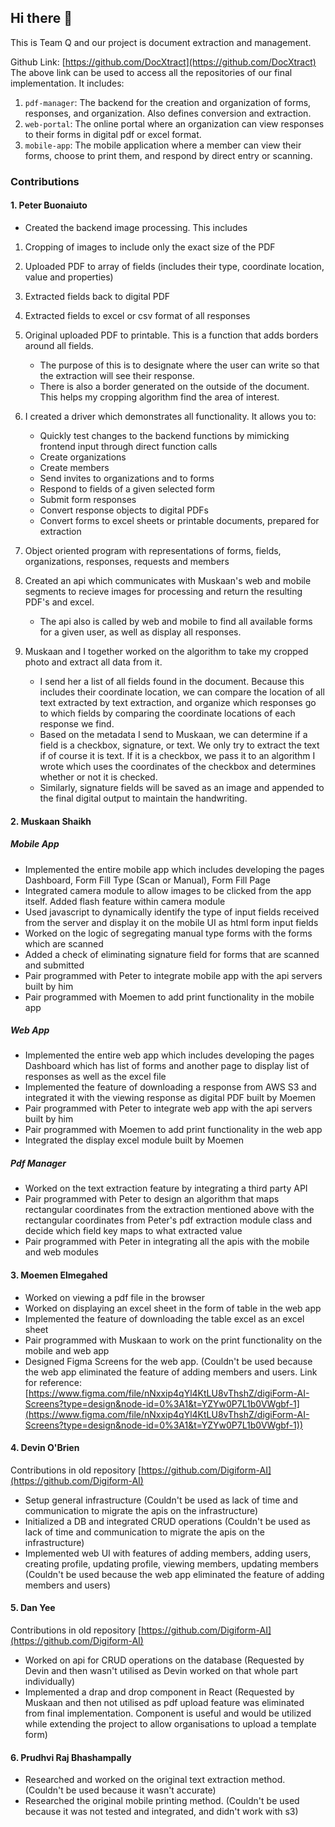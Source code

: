 ## Hi there 👋

This is Team Q and our project is document extraction and management.

Github Link: [https://github.com/DocXtract](https://github.com/DocXtract)
The above link can be used to access all the repositories of our final implementation. It includes:
1. ```pdf-manager```: The backend for the creation and organization of forms, responses, and organization. Also defines conversion and extraction.
2. ```web-portal```: The online portal where an organization can view responses to their forms in digital pdf or excel format.
3. ```mobile-app```: The mobile application where a member can view their forms, choose to print them, and respond by direct entry or scanning.

<!--

**Here are some ideas to get you started:**

🙋‍♀️ A short introduction - what is your organization all about?
🌈 Contribution guidelines - how can the community get involved?
👩‍💻 Useful resources - where can the community find your docs? Is there anything else the community should know?
🍿 Fun facts - what does your team eat for breakfast?
🧙 Remember, you can do mighty things with the power of [Markdown](https://docs.github.com/github/writing-on-github/getting-started-with-writing-and-formatting-on-github/basic-writing-and-formatting-syntax)
-->


### Contributions
#### 1. Peter Buonaiuto
  - Created the backend image processing. This includes
  1. Cropping of images to include only the exact size of the PDF
  2. Uploaded PDF to array of fields (includes their type, coordinate location, value and properties)
  3. Extracted fields back to digital PDF
  4. Extracted fields to excel or csv format of all responses
  5. Original uploaded PDF to printable. This is a function that adds borders around all fields. 
      - The purpose of this is to designate where the user can write so that the extraction will see their response. 
      - There is also a border generated on the outside of the document. This helps my cropping algorithm find the area of interest.
  6. I created a driver which demonstrates all functionality. It allows you to:
      - Quickly test changes to the backend functions by mimicking frontend input through direct function calls
      - Create organizations
      - Create members
      - Send invites to organizations and to forms
      - Respond to fields of a given selected form
      - Submit form responses
      - Convert response objects to digital PDFs
      - Convert forms to excel sheets or printable documents, prepared for extraction
  7. Object oriented program with representations of forms, fields, organizations, responses, requests and members
  8. Created an api which communicates with Muskaan's web and mobile segments to recieve images for processing and return the resulting PDF's and excel.
      - The api also is called by web and mobile to find all available forms for a given user, as well as display all responses.
  
  9. Muskaan and I together worked on the algorithm to take my cropped photo and extract all data from it.
      - I send her a list of all fields found in the document. Because this includes their coordinate location, we can compare the location of all text extracted by text extraction, and organize which responses go to which fields by comparing the coordinate locations of each response we find. 
      - Based on the metadata I send to Muskaan, we can determine if a field is a checkbox, signature, or text. We only try to extract the text if of course it is text. If it is a checkbox, we pass it to an algorithm I wrote which uses the coordinates of the checkbox and determines whether or not it is checked.
      - Similarly, signature fields will be saved as an image and appended to the final digital output to maintain the handwriting.

#### 2. Muskaan Shaikh
##### Mobile App
  - Implemented the entire mobile app which includes developing the pages Dashboard, Form Fill Type (Scan or Manual), Form Fill Page
  - Integrated camera module to allow images to be clicked from the app itself. Added flash feature within camera module
  - Used javascript to dynamically identify the type of input fields received from the server and display it on the mobile UI as html form input fields
  - Worked on the logic of segregating manual type forms with the forms which are scanned
  - Added a check of eliminating signature field for forms that are scanned and submitted
  - Pair programmed with Peter to integrate mobile app with the api servers built by him
  - Pair programmed with Moemen to add print functionality in the mobile app
  
##### Web App
  - Implemented the entire web app which includes developing the pages Dashboard which has list of forms and another page to display list of responses as well as the excel file
  - Implemented the feature of downloading a response from AWS S3 and integrated it with the viewing response as digital PDF built by Moemen
  - Pair programmed with Peter to integrate web app with the api servers built by him
  - Pair programmed with Moemen to add print functionality in the web app
  - Integrated the display excel module built by Moemen

##### Pdf Manager
  - Worked on the text extraction feature by integrating a third party API
  - Pair programmed with Peter to design an algorithm that maps rectangular coordinates from the extraction mentioned above with the rectangular coordinates from Peter's pdf extraction module class and decide which field key maps to what extracted value
  - Pair programmed with Peter in integrating all the apis with the mobile and web modules
 
#### 3. Moemen Elmegahed
  - Worked on viewing a pdf file in the browser
  - Worked on displaying an excel sheet in the form of table in the web app
  - Implemented the feature of downloading the table excel as an excel sheet
  - Pair programmed with Muskaan to work on the print functionality on the mobile and web app
  - Designed Figma Screens for the web app. (Couldn't be used because the web app eliminated the feature of adding members and users. Link for reference: [https://www.figma.com/file/nNxxip4qYl4KtLU8vThshZ/digiForm-AI-Screens?type=design&node-id=0%3A1&t=YZYw0P7L1b0VWgbf-1](https://www.figma.com/file/nNxxip4qYl4KtLU8vThshZ/digiForm-AI-Screens?type=design&node-id=0%3A1&t=YZYw0P7L1b0VWgbf-1))
  
#### 4. Devin O'Brien
 Contributions in old repository [https://github.com/Digiform-AI](https://github.com/Digiform-AI)
 - Setup general infrastructure (Couldn't be used as lack of time and communication to migrate the apis on the infrastructure)
 - Initialized a DB and integrated CRUD operations (Couldn't be used as lack of time and communication to migrate the apis on the infrastructure)
 - Implemented web UI with features of adding members, adding users, creating profile, updating profile, viewing members, updating members (Couldn't be used because the web app eliminated the feature of adding members and users) 
 
#### 5. Dan Yee
Contributions in old repository [https://github.com/Digiform-AI](https://github.com/Digiform-AI)
 - Worked on api for CRUD operations on the database (Requested by Devin and then wasn't utilised as Devin worked on that whole part individually)
 - Implemented a drap and drop component in React (Requested by Muskaan and then not utilised as pdf upload feature was eliminated from final implementation. Component is useful and would be utilized while extending the project to allow organisations to upload a template form)
 
#### 6. Prudhvi Raj Bhashampally
 - Researched and worked on the original text extraction method. (Couldn't be used because it wasn't accurate)
 - Researched the original mobile printing method. (Couldn't be used because it was not tested and integrated, and didn't work with s3)
 
